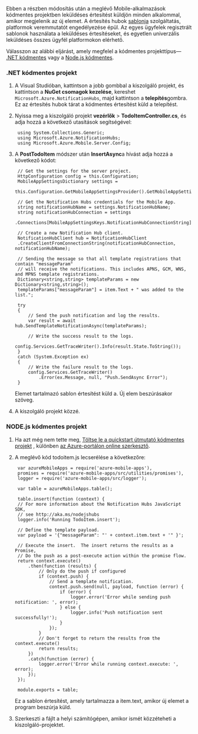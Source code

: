 Ebben a részben módosítás után a meglévő Mobile-alkalmazások kódmentes projektben leküldéses értesítést küldjön minden alkalommal, amikor megjelenik az új elemet. A értesítés hubok [sablonja](../articles/notification-hubs/notification-hubs-templates-cross-platform-push-messages.md) szolgáltatás, platformok veremmutatót engedélyezése épül. Az egyes ügyfelek regisztrált sablonok használata a leküldéses értesítéseket, és egyetlen univerzális leküldéses összes ügyfél platformokon elérhető.

Válasszon az alábbi eljárást, amely megfelel a kódmentes projekttípus&mdash; [.NET kódmentes](#dotnet) vagy a [Node.js kódmentes](#nodejs).

### <a name="dotnet"></a>.NET kódmentes projekt
1. A Visual Studióban, kattintson a jobb gombbal a kiszolgáló projekt, és kattintson a **NuGet csomagok kezelése**, kereshet `Microsoft.Azure.NotificationHubs`, majd kattintson a **telepítés**gombra. Ez az értesítés hubok tárat a kódmentes értesítést küld a telepítést.

3. Nyissa meg a kiszolgáló projekt **vezérlők** > **TodoItemController.cs**, és adja hozzá a következő utasítások segítségével:

        using System.Collections.Generic;
        using Microsoft.Azure.NotificationHubs;
        using Microsoft.Azure.Mobile.Server.Config;
    

2. A **PostTodoItem** módszer után **InsertAsync**a hívást adja hozzá a következő kódot:  

        // Get the settings for the server project.
        HttpConfiguration config = this.Configuration;
        MobileAppSettingsDictionary settings = 
            this.Configuration.GetMobileAppSettingsProvider().GetMobileAppSettings();
        
        // Get the Notification Hubs credentials for the Mobile App.
        string notificationHubName = settings.NotificationHubName;
        string notificationHubConnection = settings
            .Connections[MobileAppSettingsKeys.NotificationHubConnectionString].ConnectionString;

        // Create a new Notification Hub client.
        NotificationHubClient hub = NotificationHubClient
        .CreateClientFromConnectionString(notificationHubConnection, notificationHubName);

        // Sending the message so that all template registrations that contain "messageParam"
        // will receive the notifications. This includes APNS, GCM, WNS, and MPNS template registrations.
        Dictionary<string,string> templateParams = new Dictionary<string,string>();
        templateParams["messageParam"] = item.Text + " was added to the list.";

        try
        {
            // Send the push notification and log the results.
            var result = await hub.SendTemplateNotificationAsync(templateParams);

            // Write the success result to the logs.
            config.Services.GetTraceWriter().Info(result.State.ToString());
        }
        catch (System.Exception ex)
        {
            // Write the failure result to the logs.
            config.Services.GetTraceWriter()
                .Error(ex.Message, null, "Push.SendAsync Error");
        }

    Elemet tartalmazó sablon értesítést küld a. Új elem beszúrásakor szöveg.

4. A kiszolgáló projekt közzé. 

### <a name="nodejs"></a>NODE.js kódmentes projekt

1. Ha azt még nem tette meg, [Töltse le a quickstart útmutató kódmentes projekt](app-service-mobile-node-backend-how-to-use-server-sdk.md#download-quickstart) , különben [az Azure-portálon online szerkesztő](app-service-mobile-node-backend-how-to-use-server-sdk.md#online-editor).

2. A meglévő kód todoitem.js lecserélése a következőre:

        var azureMobileApps = require('azure-mobile-apps'),
        promises = require('azure-mobile-apps/src/utilities/promises'),
        logger = require('azure-mobile-apps/src/logger');
    
        var table = azureMobileApps.table();
        
        table.insert(function (context) {
        // For more information about the Notification Hubs JavaScript SDK, 
        // see http://aka.ms/nodejshubs
        logger.info('Running TodoItem.insert');
        
        // Define the template payload.
        var payload = '{"messageParam": "' + context.item.text + '" }';  
        
        // Execute the insert.  The insert returns the results as a Promise,
        // Do the push as a post-execute action within the promise flow.
        return context.execute()
            .then(function (results) {
                // Only do the push if configured
                if (context.push) {
                    // Send a template notification.
                    context.push.send(null, payload, function (error) {
                        if (error) {
                            logger.error('Error while sending push notification: ', error);
                        } else {
                            logger.info('Push notification sent successfully!');
                        }
                    });
                }
                // Don't forget to return the results from the context.execute()
                return results;
            })
            .catch(function (error) {
                logger.error('Error while running context.execute: ', error);
            });
        });

        module.exports = table;  

    Ez a sablon értesítést, amely tartalmazza a item.text, amikor új elemet a program beszúrja küld.

2. Szerkeszti a fájlt a helyi számítógépen, amikor ismét közzéteheti a kiszolgáló-projektet.
